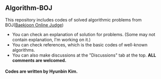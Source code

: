## Algorithm-BOJ

This repository includes codes of solved algorithmic problems from BOJ([Baekjoon Online Judge](https://acmicpc.net))

- You can check an explanation of solution for problems. (Some may not contain explanation, I'm working on it.)
- You can check references, which is the basic codes of well-known algorithms.
- You can also make discussions at the "Discussions" tab at the top. **ALL comments are welcomed.**

#### Codes are written by Hyunbin Kim.
